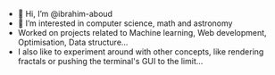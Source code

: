 - 👋 Hi, I’m @ibrahim-aboud
- 👀 I’m interested in computer science, math and astronomy
- Worked on projects related to Machine learning, Web development, Optimisation, Data structure...
- I also like to experiment around with other concepts, like rendering fractals or pushing the terminal's GUI to the limit...
